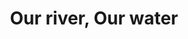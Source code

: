 ---
pid: LS215
title: Our river, Our water
location_transcription: All along the Schuylkill
zipcode: '19129'
outside_phl: 
neighborhood: East Falls
age: '25'
age_range: 20-29
instagram: 
image_file_name: LS_215.jpg
proposal_transcription: Glass cases along the Schuylkill.  Once a year a new cased
  is filled with water straight from the rivers; a time capsule of water quality in
  a city aiming to improve.  The last/first case will be in an aquarium with local
  fish and plants  fed with water straight from the river - a window into the rivers
  and a living call for accountability
topic: Animals,Environment,Health,Sustainability
topic_summary: 0, 0, 0, 0
type: Infrastructure,Interactive,Sculpture Statue
keywords_other: 
credit: Yannick
image_labels: 
twitter: 
facebook: 
permalink: "/monuments/ls215/"
layout: item-page
---